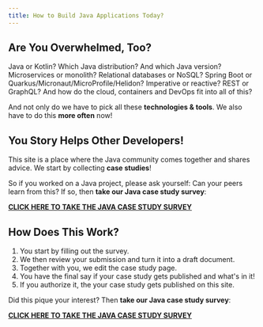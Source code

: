 ```yaml
---
title: How to Build Java Applications Today?
---
```


## Are You Overwhelmed, Too?
Java or Kotlin? Which Java distribution? And which Java version? Microservices or monolith? Relational databases or NoSQL? Spring Boot or Quarkus/Micronaut/MicroProfile/Helidon? Imperative or reactive? REST or GraphQL? And how do the cloud, containers and DevOps fit into all of this?

And not only do we have to pick all these **technologies & tools**. We also have to do this **more often** now!

## You Story Helps Other Developers!
This site is a place where the Java community comes together and shares advice. We start by collecting **case studies**!

So if you worked on a Java project, please ask yourself: Can your peers learn from this? If so, then **take our Java case study survey**:

**[CLICK HERE TO TAKE THE JAVA CASE STUDY SURVEY](https://tripetto.app/run/EBKTME5UJK)**

## How Does This Work?
1. You start by filling out the survey.
1. We then review your submission and turn it into a draft document.
1. Together with you, we edit the case study page.
1. You have the final say if your case study gets published and what's in it!
1. If you authorize it, the your case study gets published on this site.

Did this pique your interest? Then **take our Java case study survey**:

**[CLICK HERE TO TAKE THE JAVA CASE STUDY SURVEY](https://tripetto.app/run/EBKTME5UJK)**
